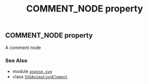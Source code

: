 ﻿---
title: COMMENT_NODE property
second_title: Aspose.SVG for Python via .NET API References
description: 
type: docs
weight: 440
url: /python-net/aspose.svg/svganimationelement/comment_node/
is_root: false
---

## COMMENT_NODE property


A comment node

### See Also
* module [`aspose.svg`](../../)
* class [`SVGAnimationElement`](/svg/python-net/aspose.svg/svganimationelement)
